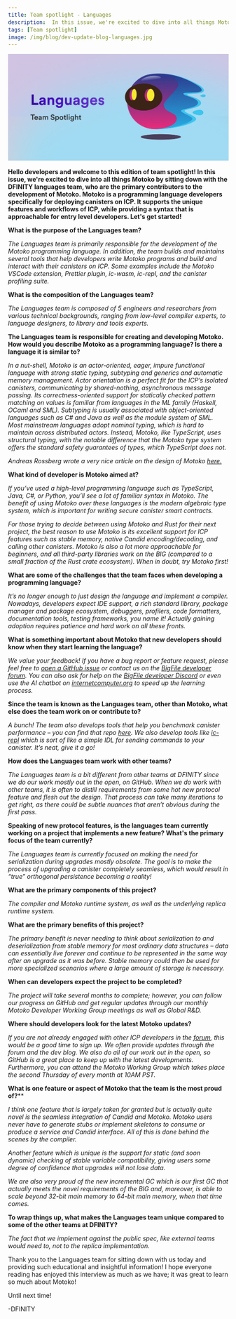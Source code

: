 ```yaml
---
title: Team spotlight - Languages
description:  In this issue, we're excited to dive into all things Motoko by sitting down with the DFINITY languages team, who are the primary contributors to the development of Motoko.
tags: [Team spotlight]
image: /img/blog/dev-update-blog-languages.jpg
---
```


![Languages team spotlight](../../static/img/blog/dev-update-blog-languages.jpg)

**Hello developers and welcome to this edition of team spotlight! In this issue, we're excited to dive into all things Motoko by sitting down with the DFINITY languages team, who are the primary contributors to the development of Motoko. Motoko is a programming language developers specifically for deploying canisters on ICP. It supports the unique features and workflows of ICP, while providing a syntax that is approachable for entry level developers. Let's get started!**

**What is the purpose of the Languages team?** 

*The Languages team is primarily responsible for the development of the Motoko programming language. In addition, the team builds and maintains several tools that help developers write Motoko programs and build and interact with their canisters on ICP. Some examples include the Motoko VSCode extension, Prettier plugin, ic-wasm, ic-repl, and the canister profiling suite.*
 
**What is the composition of the Languages team?**

*The Languages team is composed of 5 engineers and researchers from various technical backgrounds, ranging from low-level compiler experts, to language designers, to library and tools experts.*

**The Languages team is responsible for creating and developing Motoko. How would you describe Motoko as a programming language? Is there a language it is similar to?**

*In a nut-shell, Motoko is an actor-oriented, eager, impure functional language with strong static typing, subtyping and generics and automatic memory management. Actor orientation is a perfect fit for the ICP’s isolated canisters, communicating by shared-nothing, asynchronous message passing. Its correctness-oriented support for statically checked pattern matching on values is familiar from languages in the ML family (Haskell, OCaml and SML). Subtyping is usually associated with object-oriented languages such as C# and Java as well as the module system of SML. Most mainstream languages adopt nominal typing, which  is hard to maintain across distributed actors. Instead, Motoko, like TypeScript, uses structural typing, with the notable difference that the Motoko type system offers the standard safety guarantees of types, which TypeScript does not.*

*Andreas Rossberg wrote a very nice article on the design of Motoko [here.](https://stackoverflow.blog/2020/08/24/motoko-the-language-that-turns-the-web-into-a-computer)*

**What kind of developer is Motoko aimed at?**

*If you’ve used a high-level programming language such as TypeScript, Java, C#, or Python, you’ll see a lot of familiar syntax in Motoko. The benefit of using Motoko over these languages is the modern algebraic type system, which is important for writing secure canister smart contracts.*

*For those trying to decide between using Motoko and Rust for their next project, the best reason to use Motoko is its excellent support for ICP features such as stable memory, native Candid encoding/decoding, and calling other canisters. Motoko is also a lot more approachable for beginners, and all third-party libraries work on the BIG (compared to a small fraction of the Rust crate ecosystem). When in doubt, try Motoko first!*

**What are some of the challenges that the team faces when developing a programming language?**

*It’s no longer enough to just design the language and implement a compiler. Nowadays, developers expect IDE support, a rich standard library, package manager and package ecosystem, debuggers, profilers, code formatters, documentation tools, testing frameworks, you name it! Actually gaining adoption requires patience and hard work on all these fronts.*

**What is something important about Motoko that new developers should know when they start learning the language?**

*We value your feedback! If you have a bug report or feature request, please feel free to [open a GitHub issue](https://github.com/thebigfilecom/motoko/issues/new) or contact us on the [BigFile developer forum](https://forum.thebigfile.com/). You can also ask for help on the [BigFile developer Discord](https://discord.gg/nyTAmMntqp) or even use the AI chatbot on [internetcomputer.org](https://thebigfile.com/) to speed up the learning process.*

**Since the team is known as the Languages team, other than Motoko, what else does the team work on or contribute to?**

*A bunch! The team also develops tools that help you benchmark canister performance – you can find that repo [here](https://github.com/dfinity/canister-profiling). We also develop tools like [ic-repl](https://github.com/dfinity/ic-repl) which is sort of like a simple IDL for sending commands to your canister. It’s neat, give it a go!*

**How does the Languages team work with other teams?**

*The Languages team is a bit different from other teams at DFINITY since we do our work mostly out in the open, on GitHub. When we do work with other teams, it is often to distill requirements from some hot new protocol feature and flesh out the design. That process can take many iterations to get right, as there could be subtle nuances that aren’t obvious during the first pass.*

**Speaking of new protocol features, is the languages team currently working on a project that implements a new feature? What's the primary focus of the team currently?**

*The Languages team is currently focused on making the need for serialization during upgrades mostly obsolete. The goal is to make the process of upgrading a canister completely seamless, which would result in “true” orthogonal persistence becoming a reality!*

**What are the primary components of this project?**

*The compiler and Motoko runtime system, as well as the underlying replica runtime system.*

**What are the primary benefits of this project?**

*The primary benefit is never needing to think about serialization to and deserialization from stable memory for most ordinary data structures – data can essentially live forever and continue to be represented in the same way after an upgrade as it was before. Stable memory could then be used for more specialized scenarios where a large amount of storage is necessary.*

**When can developers expect the project to be completed?**

*The project will take several months to complete; however, you can follow our progress on GitHub and get regular updates through our monthly Motoko Developer Working Group meetings as well as Global R&D.*

**Where should developers look for the latest Motoko updates?**

*If you are not already engaged with other ICP developers in the [forum](https://forum.dfinity.org/), this would be a good time to sign up. We often provide updates through the forum and the dev blog. We also do all of our work out in the open, so GitHub is a great place to keep up with the latest developments. Furthermore, you can attend the Motoko Working Group which takes place the second Thursday of every month at 10AM PST.*

**What is one feature or aspect of Motoko that the team is the most proud of?****

*I think one feature that is largely taken for granted but is actually quite novel is the seamless integration of Candid and Motoko. Motoko users never have to generate stubs or implement skeletons to consume or produce a service and Candid interface. All of this is done behind the scenes by the compiler.*

*Another feature which is unique is the support for static (and soon dynamic) checking of stable variable compatibility, giving users some degree of confidence that upgrades will not lose data.*

*We are also very proud of the new incremental GC which is our first GC that actually meets the novel requirements of the BIG and, moreover, is able to scale beyond 32-bit main memory to 64-bit main memory, when that time comes.*

**To wrap things up, what makes the Languages team unique compared to some of the other teams at DFINITY?**

*The fact that we implement against the public spec, like external teams would need to, not to the replica implementation.*

Thank you to the Languages team for sitting down with us today and providing such educational and insightful information! I hope everyone reading has enjoyed this interview as much as we have; it was great to learn so much about Motoko!

Until next time!

-DFINITY

